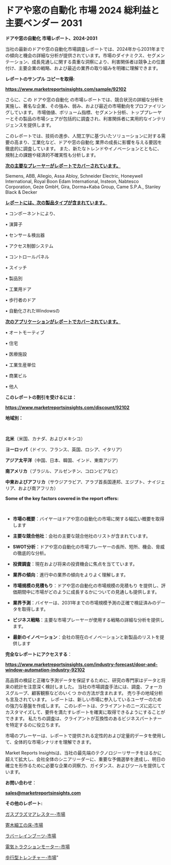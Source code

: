 # ドアや窓の自動化 市場 2024 総利益と主要ベンダー 2031

<strong>ドアや窓の自動化 市場レポート、2024-2031</strong>

当社の最新のドアや窓の自動化市場調査レポートでは、2024年から2031年までの傾向と機会の詳細な分析が提供されています。市場のダイナミクス、セグメンテーション、成長見通しに関する貴重な洞察により、利害関係者は競争上の位置付け、主要企業の戦略、および最近の業界の取り組みを明確に理解できます。



<strong>レポートのサンプル コピーを取得:</strong> <a href=https://www.marketreportsinsights.com/sample/92102>

<strong><u>https://www.marketreportsinsights.com/sample/92102</u></strong></a>

さらに、この ドアや窓の自動化 の市場レポートでは、競合状況の詳細な分析を実施し、著名な企業、その強み、弱み、および最近の市場動向をプロファイリングしています。 市場価値、ボリューム指標、セグメント分析、トッププレーヤーとその製品の市場シェアが包括的に調査され、利害関係者に実用的なインテリジェンスを提供します。

このレポートでは、技術の進歩、人間工学に基づいたソリューションに対する需要の高まり、工業化など、ドアや窓の自動化 業界の成長に影響を与える要因を徹底的に調査しています。 また、新たなトレンドやイノベーションとともに、規制上の課題や経済的不確実性も分析します。



<strong><u>次の主要なプレーヤーがレポートでカバーされています。</u></strong>

Siemens, ABB, Allegio, Assa Abloy, Schneider Electric, Honeywell International, Royal Boon Edam International, Insteon, Nabtesco Corporation, Geze GmbH, Gira, Dorma+Kaba Group, Came S.P.A., Stanley Black & Decker



<strong><u><b>レポートには、次の製品タイプが含まれています。</b></u></strong>

• コンポーネントにより、

• 演算子

• センサー＆検出器

• アクセス制御システム

• コントロールパネル

• スイッチ

• 製品別

• 工業用ドア

• 歩行者のドア

• 自動化されたWindowsの



<strong><u><b>次のアプリケーションがレポートでカバーされています。</b></u></strong>

• オートモーティブ

• 住宅

• 医療施設

• 工業生産単位

• 商業ビル

• 他人



<strong><b>このレポートの割引を受けるには：</b></strong>

<a href=https://www.marketreportsinsights.com/discount/92102>

<strong><u>https://www.marketreportsinsights.com/discount/92102</u></strong></a>



<strong>地域別：</strong>

<strong> </strong>



<strong>北米</strong>（米国、カナダ、およびメキシコ）



<strong>ヨーロッパ</strong>（ドイツ、フランス、英国、ロシア、イタリア）



<strong>アジア太平洋</strong>（中国、日本、韓国、インド、東南アジア）



<strong>南アメリカ</strong>（ブラジル、アルゼンチン、コロンビアなど）



<strong>中東およびアフリカ</strong>（サウジアラビア、アラブ首長国連邦、エジプト、ナイジェリア、および南アフリカ）



<strong>Some of the key factors covered in the report offers:</strong>

<strong> </strong>
<ul>
  <li>

<strong>市場の概要</strong>：バイヤーはドアや窓の自動化の市場に関する幅広い概要を取得します</li>
  <li>

<strong>主要な競合他社</strong>：会社の主要な競合他社のリストが含まれています。</li>
  <li>

<strong>SWOT分析</strong>：ドアや窓の自動化の市場プレーヤーの長所、短所、機会、脅威の徹底的な分析。</li>
  <li>

<strong>投資調査</strong>：現在および将来の投資機会に焦点を当てています。</li>
  <li>

<strong>業界の傾向</strong>：進行中の業界の傾向をよりよく理解します。</li>
  <li>

<strong>市場規模の見積もり</strong>：ドアや窓の自動化の市場規模の見積もり を提供し、評価期間中に市場がどのように成長するかについての見通しも提供します。</li>
  <li>

<strong>業界予測</strong>：バイヤーは、2031年までの市場規模予測の正確で検証済みのデータを取得します。</li>
  <li>

<strong>ビジネス戦略</strong>：主要な市場プレーヤーが使用する戦略の詳細な分析を提供します。</li>
  <li>

<strong>最新のイノベーション</strong>：会社の現在のイノベーションと新製品のリストを提供します</li>
</ul>


<strong>完全なレポートにアクセスする</strong>：

<a href=https://www.marketreportsinsights.com/industry-forecast/door-and-window-automation-industry-92102>

<strong><u>https://www.marketreportsinsights.com/industry-forecast/door-and-window-automation-industry-92102</u></strong></a>

高品質の検証と正確な予測データを保証するために、研究の専門家はデータと将来の統計を注意深く検討しました。 当社の市場調査手法には、調査、フォーカスグループ、顧客観察などのいくつ かの方法が含まれます。 売り手の地域分析も言及されています。 レポートは、新しい市場に参入しているユーザーのための強力な基盤を作成します。 このレポートは、クライアントのニーズに応じてカスタマイズして、要件を満たすレポートを確実に取得できるようにすることができます。 私たちの調査は、クライアントが互換性のあるビジネスパートナーを特定するのに役立ちます。

市場のプレーヤーは、レポートで提供される定性的および定量的データを使用して、全体的な市場シナリオを理解できます。

Market Reports Insightsは、当社の最先端のテクノロジーリサーチをはるかに超えて拡大し、会社全体のシニアリーダーに、重要な予備選挙を達成し、明日の確立を形作るために必要な企業の洞察力、ガイダンス、およびツールを提供しています。



<strong><b>お問い合わせ</b></strong>：

<a href=mailto:sales@marketreportsinsights.com>

<strong><u>sales@marketreportsinsights.com</u></strong></a>



<strong>その他のレポート:</strong>

<a href=https://www.linkedin.com/pulse/ガスプラズマアレスター-市場-2023-競争分析と事業成長-2030-analytics-achievers-24-analysis-cwlef/>ガスプラズマアレスター-市場</a>

<a href=https://www.linkedin.com/pulse/寄木細工の床-市場-2023-収益と成長ドライバー-2030-consumer-connection-collective-360-ugijf/>寄木細工の床-市場</a>

<a href=https://www.linkedin.com/pulse/ラバーレインブーツ-市場-2023-収益と成長ドライバー-2030-y5onf/>ラバーレインブーツ-市場</a>

<a href=https://www.linkedin.com/pulse/電気トラクションモーター-市場-2023-推進要因と成長機会-2030-xbxff/>電気トラクションモーター-市場</a>

<a href=https://www.linkedin.com/pulse/歩行型トレンチャー-市場-2023-年のダイナミクスとビジネストレンド-3ryhf/>歩行型トレンチャー-市場</a>"
